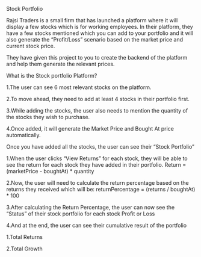 Stock Portfolio

Rajsi Traders is a small firm that has launched a platform where it will display a few stocks which is for working employees. In their platform, they have a few stocks mentioned which you can add to your portfolio and it will also generate the “Profit/Loss” scenario based on the market price and current stock price.

They have given this project to you to create the backend of the platform and help them generate the relevant prices.

What is the Stock portfolio Platform?

1.The user can see 6 most relevant stocks on the platform.

2.To move ahead, they need to add at least 4 stocks in their portfolio first.

3.While adding the stocks, the user also needs to mention the quantity of the stocks they wish to purchase.

4.Once added, it will generate the Market Price and Bought At price automatically.

Once you have added all the stocks, the user can see their “Stock Portfolio”

1.When the user clicks “View Returns” for each stock, they will be able to see the return for each stock they have added in their portfolio. Return = (marketPrice - boughtAt) * quantity

2.Now, the user will need to calculate the return percentage based on the returns they received which will be: returnPercentage = (returns / boughtAt) * 100

3.After calculating the Return Percentage, the user can now see the “Status” of their stock portfolio for each stock Profit or Loss

4.And at the end, the user can see their cumulative result of the portfolio

1.Total Returns

2.Total Growth
